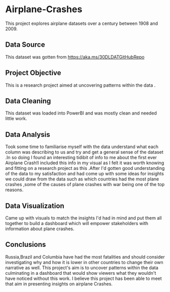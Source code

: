 # Airplane-Crashes
This project  explores airplane datasets over a century between 1908 and 2009.

## Data Source
This dataset was gotten from https://aka.ms/30DLDATGitHubRepo

## Project Objective
This is a research project aimed at uncovering patterns within the data .

## Data Cleaning
This dataset was loaded into PowerBI and was  mostly clean and needed little work.

## Data Analysis
Took some time to familiarise myself with the data understand what each column was describing to us and try and get a general sense of the dataset .In so doing I found an interesting tidibit of info to me about the first ever Airplane Crash!I included this info in my visual as I felt it was worth knowing and fitting on a research project as this .After I'd gotten good understanding of the data to my satisfaction and had come up with some ideas for insights we could draw from the data such as
which countries had the most plane crashes ,some of the causes of plane crashes with war being one of the top reasons.

## Data Visualization
Came up with visuals to match the insights I'd had in mind  and put them all together to build a dashboard which will empower stakeholders with information about plane crashes.

## Conclusions
Russia,Brazil and Columbia have had the most fatalities and should consider investigating why and how it is lower in other countries to change their own narrative as well.
This project's aim is to uncover patterns within the data culminating in a dashboard that would show viewers what they wouldn't have noticed without this work. I believe this project has been able to meet that aim in presenting insights on airplane Crashes.
